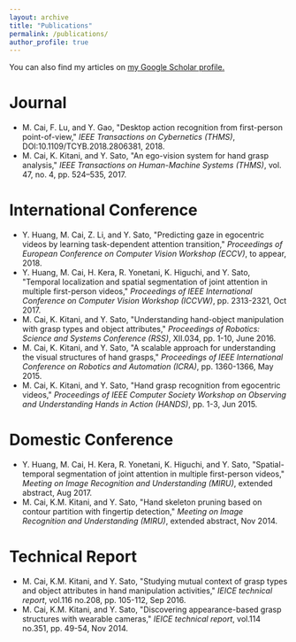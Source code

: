 ```yaml
---
layout: archive
title: "Publications"
permalink: /publications/
author_profile: true
---
```


You can also find my articles on <u><a href="https://scholar.google.com/citations?user=lmUOLU8AAAAJ&hl=ja">
my Google Scholar profile</a>.</u>

Journal
======
* M. Cai, F. Lu, and Y. Gao, &quot;Desktop action recognition from first-person point-of-view,&quot; <i>IEEE Transactions
on Cybernetics (THMS)</i>, DOI:10.1109/TCYB.2018.2806381, 2018.
* M. Cai, K. Kitani, and Y. Sato, &quot;An ego-vision system for hand grasp analysis,&quot; <i>IEEE Transactions
on Human-Machine Systems (THMS)</i>, vol. 47, no. 4, pp. 524–535, 2017.

International Conference
======
* Y. Huang, M. Cai, Z. Li, and Y. Sato, &quot;Predicting gaze in egocentric videos by learning task-dependent attention transition,&quot; <i>Proceedings of European Conference on Computer Vision Workshop (ECCV)</i>, to appear, 2018.
* Y. Huang, M. Cai, H. Kera, R. Yonetani, K. Higuchi, and Y. Sato, &quot;Temporal localization and spatial segmentation
of joint attention in multiple first-person videos,&quot; <i>Proceedings of IEEE International Conference on Computer 
Vision Workshop (ICCVW)</i>, pp. 2313-2321, Oct 2017.
* M. Cai, K. Kitani, and Y. Sato, &quot;Understanding hand-object manipulation with grasp types and object attributes,&quot; <i>Proceedings of Robotics: Science and Systems Conference (RSS)</i>, XII.034, pp. 1-10, June 2016.
* M. Cai, K. Kitani, and Y. Sato, &quot;A scalable approach for understanding the visual structures of hand grasps,&quot; <i>Proceedings of IEEE International Conference on Robotics and Automation (ICRA)</i>, pp. 1360-1366, May 2015.
* M. Cai, K. Kitani, and Y. Sato, &quot;Hand grasp recognition from egocentric videos,&quot; <i>Proceedings of IEEE Computer Society Workshop on Observing and Understanding Hands in Action (HANDS)</i>, pp. 1-3, Jun 2015.

Domestic Conference
======
* Y. Huang, M. Cai, H. Kera, R. Yonetani, K. Higuchi, and Y. Sato, &quot;Spatial-temporal segmentation of joint attention in multiple first-person videos,&quot; <i>Meeting on Image Recognition and Understanding (MIRU)</i>, extended abstract, Aug 2017.
* M. Cai, K.M. Kitani, and Y. Sato, &quot;Hand skeleton pruning based on contour partition with fingertip
detection,&quot; <i>Meeting on Image Recognition and Understanding (MIRU)</i>, extended abstract, Nov 2014.

Technical Report
======
* M. Cai, K.M. Kitani, and Y. Sato, &quot;Studying mutual context of grasp types and object attributes in hand manipulation activities,&quot; <i>IEICE technical report</i>, vol.116 no.208, pp. 105-112, Sep 2016.
* M. Cai, K.M. Kitani, and Y. Sato, &quot;Discovering appearance-based grasp structures with wearable cameras,&quot; <i>IEICE technical report</i>, vol.114 no.351, pp. 49-54, Nov 2014.
